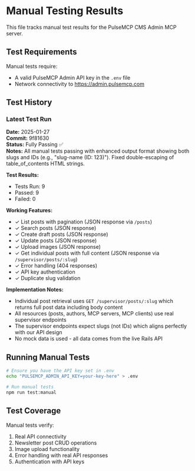 # Manual Testing Results

This file tracks manual test results for the PulseMCP CMS Admin MCP server.

## Test Requirements

Manual tests require:

- A valid PulseMCP Admin API key in the `.env` file
- Network connectivity to https://admin.pulsemcp.com

## Test History

### Latest Test Run

**Date:** 2025-01-27  
**Commit:** 9f81630  
**Status:** Fully Passing ✅  
**Notes:** All manual tests passing with enhanced output format showing both slugs and IDs (e.g., "slug-name (ID: 123)"). Fixed double-escaping of table_of_contents HTML strings.

**Test Results:**

- Tests Run: 9
- Passed: 9
- Failed: 0

**Working Features:**

- ✓ List posts with pagination (JSON response via `/posts`)
- ✓ Search posts (JSON response)
- ✓ Create draft posts (JSON response)
- ✓ Update posts (JSON response)
- ✓ Upload images (JSON response)
- ✓ Get individual posts with full content (JSON response via `/supervisor/posts/:slug`)
- ✓ Error handling (404 responses)
- ✓ API key authentication
- ✓ Duplicate slug validation

**Implementation Notes:**

- Individual post retrieval uses `GET /supervisor/posts/:slug` which returns full post data including body content
- All resources (posts, authors, MCP servers, MCP clients) use real supervisor endpoints
- The supervisor endpoints expect slugs (not IDs) which aligns perfectly with our API design
- No mock data is used - all data comes from the live Rails API

## Running Manual Tests

```bash
# Ensure you have the API key set in .env
echo "PULSEMCP_ADMIN_API_KEY=your-key-here" > .env

# Run manual tests
npm run test:manual
```

## Test Coverage

Manual tests verify:

1. Real API connectivity
2. Newsletter post CRUD operations
3. Image upload functionality
4. Error handling with real API responses
5. Authentication with API keys
